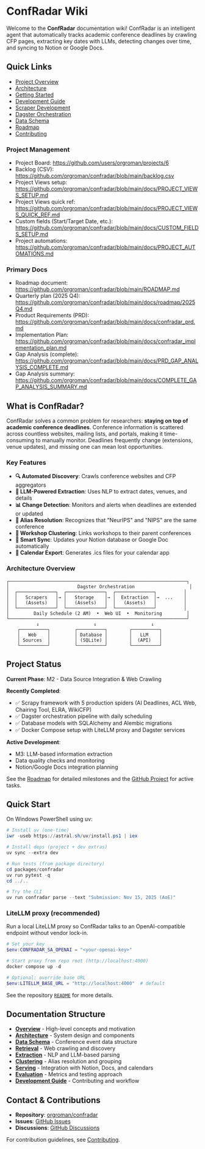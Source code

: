 # ConfRadar Wiki

Welcome to the **ConfRadar** documentation wiki! ConfRadar is an intelligent agent that automatically tracks academic conference deadlines by crawling CFP pages, extracting key dates with LLMs, detecting changes over time, and syncing to Notion or Google Docs.

## Quick Links

- [Project Overview](Overview)
- [Architecture](Architecture)
- [Getting Started](Getting-Started)
- [Development Guide](Development-Guide)
- [Scraper Development](Scraper-Development)
- [Dagster Orchestration](Dagster-Orchestration)
- [Data Schema](Data-Schema)
- [Roadmap](Roadmap)
- [Contributing](Contributing)

### Project Management

- Project Board: https://github.com/users/orgroman/projects/6
- Backlog (CSV): https://github.com/orgroman/confradar/blob/main/backlog.csv
- Project Views setup: https://github.com/orgroman/confradar/blob/main/docs/PROJECT_VIEWS_SETUP.md
- Project Views quick ref: https://github.com/orgroman/confradar/blob/main/docs/PROJECT_VIEWS_QUICK_REF.md
- Custom fields (Start/Target Date, etc.): https://github.com/orgroman/confradar/blob/main/docs/CUSTOM_FIELDS_SETUP.md
- Project automations: https://github.com/orgroman/confradar/blob/main/docs/PROJECT_AUTOMATIONS.md

### Primary Docs

- Roadmap document: https://github.com/orgroman/confradar/blob/main/ROADMAP.md
- Quarterly plan (2025 Q4): https://github.com/orgroman/confradar/blob/main/docs/roadmap/2025Q4.md
- Product Requirements (PRD): https://github.com/orgroman/confradar/blob/main/docs/confradar_prd.md
- Implementation Plan: https://github.com/orgroman/confradar/blob/main/docs/confradar_implementation_plan.md
- Gap Analysis (complete): https://github.com/orgroman/confradar/blob/main/docs/PRD_GAP_ANALYSIS_COMPLETE.md
- Gap Analysis summary: https://github.com/orgroman/confradar/blob/main/docs/COMPLETE_GAP_ANALYSIS_SUMMARY.md

## What is ConfRadar?

ConfRadar solves a common problem for researchers: **staying on top of academic conference deadlines**. Conference information is scattered across countless websites, mailing lists, and portals, making it time-consuming to manually monitor. Deadlines frequently change (extensions, venue updates), and missing one can mean lost opportunities.

### Key Features

- **🔍 Automated Discovery**: Crawls conference websites and CFP aggregators
- **🤖 LLM-Powered Extraction**: Uses NLP to extract dates, venues, and details
- **📊 Change Detection**: Monitors and alerts when deadlines are extended or updated
- **🔗 Alias Resolution**: Recognizes that "NeurIPS" and "NIPS" are the same conference
- **🎯 Workshop Clustering**: Links workshops to their parent conferences
- **📝 Smart Sync**: Updates your Notion database or Google Doc automatically
- **📅 Calendar Export**: Generates .ics files for your calendar app

### Architecture Overview

```
┌─────────────────────────────────────────────────────────────────┐
│                         Dagster Orchestration                    │
│  ┌──────────────┐  ┌──────────────┐  ┌──────────────┐          │
│  │   Scrapers   │→ │   Storage    │→ │  Extraction  │→  ...    │
│  │   (Assets)   │  │   (Assets)   │  │   (Assets)   │          │
│  └──────────────┘  └──────────────┘  └──────────────┘          │
│         Daily Schedule (2 AM)  •  Web UI  •  Monitoring         │
└─────────────────────────────────────────────────────────────────┘
           ↓                    ↓                    ↓
    ┌──────────┐         ┌──────────┐        ┌──────────┐
    │   Web    │         │ Database │        │   LLM    │
    │ Sources  │         │ (SQLite) │        │  (API)   │
    └──────────┘         └──────────┘        └──────────┘
```

## Project Status

**Current Phase**: M2 - Data Source Integration & Web Crawling

**Recently Completed**:
- ✅ Scrapy framework with 5 production spiders (AI Deadlines, ACL Web, Chairing Tool, ELRA, WikiCFP)
- ✅ Dagster orchestration pipeline with daily scheduling
- ✅ Database models with SQLAlchemy and Alembic migrations
- ✅ Docker Compose setup with LiteLLM proxy and Dagster services

**Active Development**:
- M3: LLM-based information extraction
- Data quality checks and monitoring
- Notion/Google Docs integration planning

See the [Roadmap](Roadmap) for detailed milestones and the [GitHub Project](https://github.com/users/orgroman/projects/6) for active tasks.

## Quick Start

On Windows PowerShell using uv:

```powershell
# Install uv (one-time)
iwr -useb https://astral.sh/uv/install.ps1 | iex

# Install deps (project + dev extras)
uv sync --extra dev

# Run tests (from package directory)
cd packages/confradar
uv run pytest -q
cd ../..

# Try the CLI
uv run confradar parse --text "Submission: Nov 15, 2025 (AoE)"
```

### LiteLLM proxy (recommended)

Run a local LiteLLM proxy so ConfRadar talks to an OpenAI-compatible endpoint without vendor lock-in.

```powershell
# Set your key
$env:CONFRADAR_SA_OPENAI = "<your-openai-key>"

# Start proxy from repo root (http://localhost:4000)
docker compose up -d

# Optional: override base URL
$env:LITELLM_BASE_URL = "http://localhost:4000"  # default
```

See the repository [`README`](https://github.com/orgroman/confradar#readme) for more details.

## Documentation Structure

- **[Overview](Overview)** - High-level concepts and motivation
- **[Architecture](Architecture)** - System design and components
- **[Data Schema](Data-Schema)** - Conference event data structure
- **[Retrieval](Retrieval)** - Web crawling and discovery
- **[Extraction](Extraction)** - NLP and LLM-based parsing
- **[Clustering](Clustering)** - Alias resolution and grouping
- **[Serving](Serving)** - Integration with Notion, Docs, and calendars
- **[Evaluation](Evaluation)** - Metrics and testing approach
- **[Development Guide](Development-Guide)** - Contributing and workflow

## Contact & Contributions

- **Repository**: [orgroman/confradar](https://github.com/orgroman/confradar)
- **Issues**: [GitHub Issues](https://github.com/orgroman/confradar/issues)
- **Discussions**: [GitHub Discussions](https://github.com/orgroman/confradar/discussions)

For contribution guidelines, see [Contributing](Contributing).
